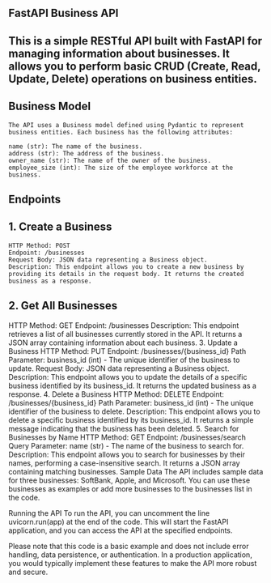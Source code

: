 ##  FastAPI Business API
## This is a simple RESTful API built with FastAPI for managing information about businesses. It allows you to perform basic CRUD (Create, Read, Update, Delete) operations on business entities.

##  Business Model
    The API uses a Business model defined using Pydantic to represent business entities. Each business has the following attributes:
    
    name (str): The name of the business.
    address (str): The address of the business.
    owner_name (str): The name of the owner of the business.
    employee_size (int): The size of the employee workforce at the business.

##  Endpoints
##  1. Create a Business
    HTTP Method: POST
    Endpoint: /businesses
    Request Body: JSON data representing a Business object.
    Description: This endpoint allows you to create a new business by providing its details in the request body. It returns the created business as a response.
##  2. Get All Businesses
HTTP Method: GET
Endpoint: /businesses
Description: This endpoint retrieves a list of all businesses currently stored in the API. It returns a JSON array containing information about each business.
3. Update a Business
HTTP Method: PUT
Endpoint: /businesses/{business_id}
Path Parameter: business_id (int) - The unique identifier of the business to update.
Request Body: JSON data representing a Business object.
Description: This endpoint allows you to update the details of a specific business identified by its business_id. It returns the updated business as a response.
4. Delete a Business
HTTP Method: DELETE
Endpoint: /businesses/{business_id}
Path Parameter: business_id (int) - The unique identifier of the business to delete.
Description: This endpoint allows you to delete a specific business identified by its business_id. It returns a simple message indicating that the business has been deleted.
5. Search for Businesses by Name
HTTP Method: GET
Endpoint: /businesses/search
Query Parameter: name (str) - The name of the business to search for.
Description: This endpoint allows you to search for businesses by their names, performing a case-insensitive search. It returns a JSON array containing matching businesses.
Sample Data
The API includes sample data for three businesses: SoftBank, Apple, and Microsoft. You can use these businesses as examples or add more businesses to the businesses list in the code.

Running the API
To run the API, you can uncomment the line uvicorn.run(app) at the end of the code. This will start the FastAPI application, and you can access the API at the specified endpoints.

Please note that this code is a basic example and does not include error handling, data persistence, or authentication. In a production application, you would typically implement these features to make the API more robust and secure.